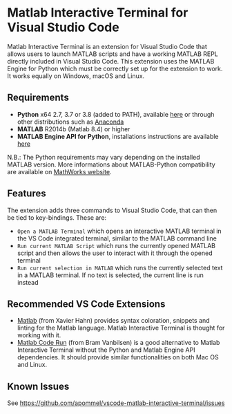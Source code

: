 # Matlab Interactive Terminal for Visual Studio Code

Matlab Interactive Terminal is an extension for Visual Studio Code that allows users to launch MATLAB scripts and have a working MATLAB REPL directly included in Visual Studio Code. This extension uses the MATLAB Engine for Python which must be correctly set up for the extension to work. It works equally on Windows, macOS and Linux.

## Requirements

- **Python** x64 2.7, 3.7 or 3.8 (added to PATH), available [here](https://www.python.org/downloads/) or through other distributions such as [Anaconda](https://www.anaconda.com/distribution/)
- **MATLAB** R2014b (Matlab 8.4) or higher
- **MATLAB Engine API for Python**, installations instructions are available [here](https://www.mathworks.com/help/matlab/matlab_external/install-the-matlab-engine-for-python.html)

N.B.: The Python requirements may vary depending on the installed MATLAB version. More informations about MATLAB-Python compatibility are available on [MathWorks website](https://www.mathworks.com/help/matlab/matlab_external/system-requirements-for-matlab-engine-for-python.html).

## Features

The extension adds three commands to Visual Studio Code, that can then be tied to key-bindings. These are:
- `Open a MATLAB Terminal` which opens an interactive MATLAB terminal in the VS Code integrated terminal, similar to the MATLAB command line
- `Run current MATLAB Script` which runs the currently opened MATLAB script and then allows the user to interact with it through the opened terminal
- `Run current selection in MATLAB` which runs the currently selected text in a MATLAB terminal. If no text is selected, the current line is run instead

## Recommended VS Code Extensions

- [Matlab](https://marketplace.visualstudio.com/items?itemName=Gimly81.matlab) (from Xavier Hahn) provides syntax coloration, snippets and linting for the Matlab language. Matlab Interactive Terminal is thought for working with it.
- [Matlab Code Run](https://marketplace.visualstudio.com/items?itemName=bramvanbilsen.matlab-code-run) (from Bram Vanbilsen) is a good alternative to Matlab Interactive Terminal without the Python and Matlab Engine API dependencies. It should provide similar functionalities on both Mac OS and Linux.

## Known Issues

See https://github.com/apommel/vscode-matlab-interactive-terminal/issues
